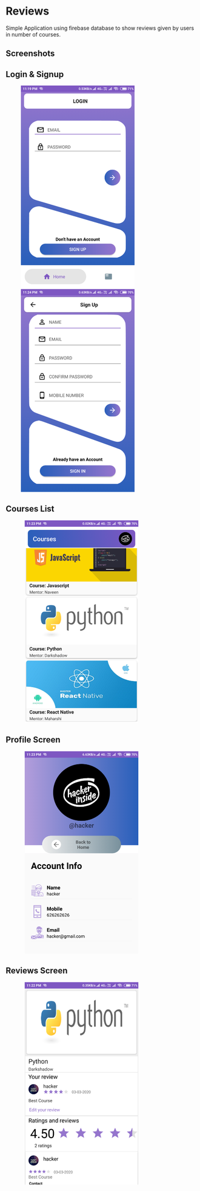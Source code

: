 # Reviews
Simple Application using firebase database to show reviews given by users in number of courses.


## Screenshots 

## Login & Signup

<p float="left">
  <img src="https://github.com/vedraj360/Reviews/blob/master/Screenshots/s1.png" width="300"   hspace="40"/>
  <img src="https://github.com/vedraj360/Reviews/blob/master/Screenshots/s2.png" width="300"   hspace="40"/> 
</p>

## Courses List

<p float="left">
  <img src="https://github.com/vedraj360/Reviews/blob/master/Screenshots/s3.png" width="300"   hspace="50"/> 
</p>


## Profile Screen

<p float="left">
  <img src="https://github.com/vedraj360/Reviews/blob/master/Screenshots/s4.png" width="300"   hspace="50"/> 
</p>


## Reviews Screen

<p float="left">
  <img src="https://github.com/vedraj360/Reviews/blob/master/Screenshots/s5.png" width="300"   hspace="50"/> 
</p>
